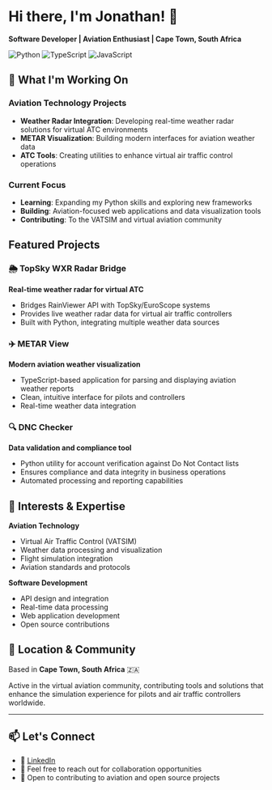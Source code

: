 # Hi there, I'm Jonathan! 👋

**Software Developer | Aviation Enthusiast | Cape Town, South Africa**

![Python](https://img.shields.io/badge/-Python-3776AB?style=flat-square&logo=Python&logoColor=white)
![TypeScript](https://img.shields.io/badge/-TypeScript-007ACC?style=flat-square&logo=typescript&logoColor=white)
![JavaScript](https://img.shields.io/badge/-JavaScript-F7DF1E?style=flat-square&logo=javascript&logoColor=black)

## 🚀 What I'm Working On

### Aviation Technology Projects
- **Weather Radar Integration**: Developing real-time weather radar solutions for virtual ATC environments
- **METAR Visualization**: Building modern interfaces for aviation weather data
- **ATC Tools**: Creating utilities to enhance virtual air traffic control operations

### Current Focus
- **Learning**: Expanding my Python skills and exploring new frameworks
- **Building**: Aviation-focused web applications and data visualization tools
- **Contributing**: To the VATSIM and virtual aviation community

## Featured Projects

### 🌦️ TopSky WXR Radar Bridge
**Real-time weather radar for virtual ATC**
- Bridges RainViewer API with TopSky/EuroScope systems
- Provides live weather radar data for virtual air traffic controllers
- Built with Python, integrating multiple weather data sources

### ✈️ METAR View
**Modern aviation weather visualization**
- TypeScript-based application for parsing and displaying aviation weather reports
- Clean, intuitive interface for pilots and controllers
- Real-time weather data integration

### 🔍 DNC Checker
**Data validation and compliance tool**
- Python utility for account verification against Do Not Contact lists
- Ensures compliance and data integrity in business operations
- Automated processing and reporting capabilities

## 🎯 Interests & Expertise

**Aviation Technology**
- Virtual Air Traffic Control (VATSIM)
- Weather data processing and visualization
- Flight simulation integration
- Aviation standards and protocols

**Software Development**
- API design and integration
- Real-time data processing
- Web application development
- Open source contributions

## 📍 Location & Community

Based in **Cape Town, South Africa** 🇿🇦

Active in the virtual aviation community, contributing tools and solutions that enhance the simulation experience for pilots and air traffic controllers worldwide.

---

## 📫 Let's Connect

- 💼 [LinkedIn](https://www.linkedin.com/in/jonathan-hanekom/)
- 📧 Feel free to reach out for collaboration opportunities
- 🤝 Open to contributing to aviation and open source projects
